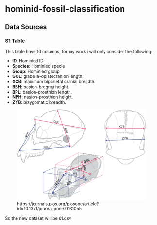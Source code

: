 # hominid-fossil-classification

## Data Sources

### S1 Table

This table have 10 columns, for my work i will only consider the following:

- **ID**: Hominied ID
- **Species**: Hominied specie
- **Group**: Hominied group
- **GOL**: glabella-opistocranion length. 
- **XCB**: maximum biparietal cranial breadth. 
- **BBH**: basion-bregma height. 
- **BPL**: basion-prosthion length. 
- **NPH**: nasion-prosthion height. 
- **ZYB**: bizygomatic breadth. 

<figure>
  <img src="assets/CranialMetric.png" alt="Cranial Metrics" width="600">
  <figcaption>https://journals.plos.org/plosone/article?id=10.1371/journal.pone.0131055</figcaption>
</figure>


So the new dataset will be s1.csv